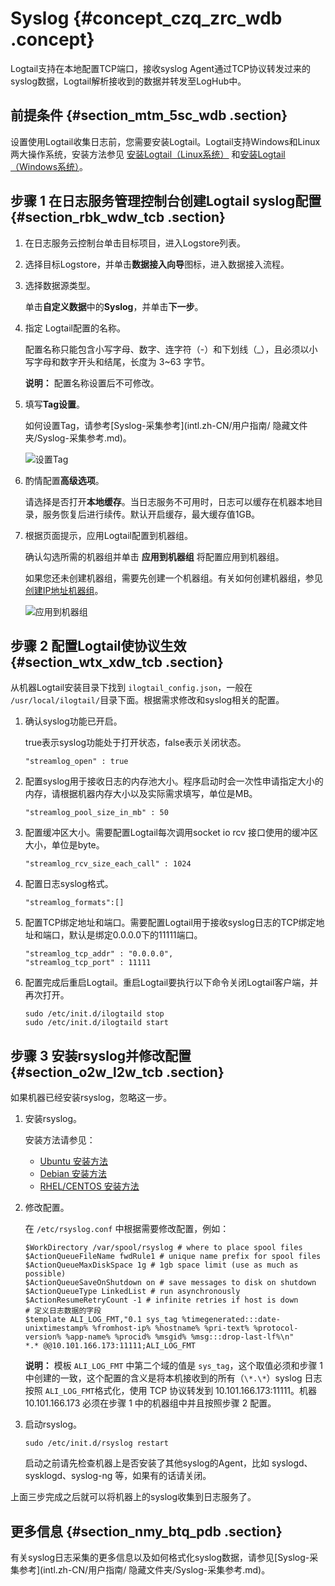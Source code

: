 # Syslog {#concept_czq_zrc_wdb .concept}

Logtail支持在本地配置TCP端口，接收syslog Agent通过TCP协议转发过来的syslog数据，Logtail解析接收到的数据并转发至LogHub中。

## 前提条件 {#section_mtm_5sc_wdb .section}

设置使用Logtail收集日志前，您需要安装Logtail。Logtail支持Windows和Linux两大操作系统，安装方法参见 [安装Logtail（Linux系统）](intl.zh-CN/用户指南/Logtail采集/安装/安装Logtail（Linux系统）.md) 和[安装Logtail（Windows系统）](intl.zh-CN/用户指南/Logtail采集/安装/安装Logtail（Windows系统）.md)。

## 步骤 1 在日志服务管理控制台创建Logtail syslog配置 {#section_rbk_wdw_tcb .section}

1.  在日志服务云控制台单击目标项目，进入Logstore列表。
2.  选择目标Logstore，并单击**数据接入向导**图标，进入数据接入流程。
3.  选择数据源类型。

    单击**自定义数据**中的**Syslog**，并单击**下一步**。

4.  指定 Logtail配置的名称。

    配置名称只能包含小写字母、数字、连字符（-）和下划线（\_），且必须以小写字母和数字开头和结尾，长度为 3~63 字节。

    **说明：** 配置名称设置后不可修改。

5.  填写**Tag设置**。

    如何设置Tag，请参考[Syslog-采集参考](intl.zh-CN/用户指南/     隐藏文件夹/Syslog-采集参考.md)。

    ![](images/2869_zh-CN.png "设置Tag")

6.  酌情配置**高级选项**。

    请选择是否打开**本地缓存**。当日志服务不可用时，日志可以缓存在机器本地目录，服务恢复后进行续传。默认开启缓存，最大缓存值1GB。

7.  根据页面提示，应用Logtail配置到机器组。

    确认勾选所需的机器组并单击 **应用到机器组** 将配置应用到机器组。

    如果您还未创建机器组，需要先创建一个机器组。有关如何创建机器组，参见 [创建IP地址机器组](intl.zh-CN/用户指南/Logtail采集/机器组/创建IP地址机器组.md)。

    ![](images/2904_zh-CN.png "应用到机器组")


## 步骤 2 配置Logtail使协议生效 {#section_wtx_xdw_tcb .section}

从机器Logtail安装目录下找到 `ilogtail_config.json`，一般在 `/usr/local/ilogtail/`目录下面。根据需求修改和syslog相关的配置。

1.  确认syslog功能已开启。

    true表示syslog功能处于打开状态，false表示关闭状态。

    ```
    "streamlog_open" : true
    ```

2.  配置syslog用于接收日志的内存池大小。程序启动时会一次性申请指定大小的内存，请根据机器内存大小以及实际需求填写，单位是MB。

    ```
    "streamlog_pool_size_in_mb" : 50
    ```

3.  配置缓冲区大小。需要配置Logtail每次调用socket io rcv 接口使用的缓冲区大小，单位是byte。

    ```
    "streamlog_rcv_size_each_call" : 1024
    ```

4.  配置日志syslog格式。

    ```
    "streamlog_formats":[]
    ```

5.  配置TCP绑定地址和端口。需要配置Logtail用于接收syslog日志的TCP绑定地址和端口，默认是绑定0.0.0.0下的11111端口。

    ```
    "streamlog_tcp_addr" : "0.0.0.0",
    "streamlog_tcp_port" : 11111
    
    ```

6.  配置完成后重启Logtail。重启Logtail要执行以下命令关闭Logtail客户端，并再次打开。

    ```
    sudo /etc/init.d/ilogtaild stop
    sudo /etc/init.d/ilogtaild start
    
    ```


## 步骤 3 安装rsyslog并修改配置 {#section_o2w_l2w_tcb .section}

如果机器已经安装rsyslog，忽略这一步。

1.  安装rsyslog。

    安装方法请参见：

    -   [Ubuntu 安装方法](http://www.rsyslog.com/ubuntu-repository/)
    -   [Debian 安装方法](http://www.rsyslog.com/debian-repository/)
    -   [RHEL/CENTOS 安装方法](http://www.rsyslog.com/rhelcentos-rpms/)
2.  修改配置。

    在 `/etc/rsyslog.conf` 中根据需要修改配置，例如：

    ```
    $WorkDirectory /var/spool/rsyslog # where to place spool files
    $ActionQueueFileName fwdRule1 # unique name prefix for spool files
    $ActionQueueMaxDiskSpace 1g # 1gb space limit (use as much as possible)
    $ActionQueueSaveOnShutdown on # save messages to disk on shutdown
    $ActionQueueType LinkedList # run asynchronously
    $ActionResumeRetryCount -1 # infinite retries if host is down
    # 定义日志数据的字段
    $template ALI_LOG_FMT,"0.1 sys_tag %timegenerated:::date-unixtimestamp% %fromhost-ip% %hostname% %pri-text% %protocol-version% %app-name% %procid% %msgid% %msg:::drop-last-lf%\n"
    *.* @@10.101.166.173:11111;ALI_LOG_FMT
    
    ```

    **说明：** 模板 `ALI_LOG_FMT` 中第二个域的值是 `sys_tag`，这个取值必须和步骤 1 中创建的一致，这个配置的含义是将本机接收到的所有（`\*.\*`）syslog 日志按照 `ALI_LOG_FMT`格式化，使用 TCP 协议转发到 10.101.166.173:11111。机器 10.101.166.173 必须在步骤 1 中的机器组中并且按照步骤 2 配置。

3.  启动rsyslog。

    ```
    sudo /etc/init.d/rsyslog restart
    ```

    启动之前请先检查机器上是否安装了其他syslog的Agent，比如 syslogd、sysklogd、syslog-ng 等，如果有的话请关闭。


上面三步完成之后就可以将机器上的syslog收集到日志服务了。

## 更多信息 {#section_nmy_btq_pdb .section}

有关syslog日志采集的更多信息以及如何格式化syslog数据，请参见[Syslog-采集参考](intl.zh-CN/用户指南/     隐藏文件夹/Syslog-采集参考.md)。

